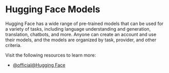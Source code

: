 # Hugging Face Models

Hugging Face has a wide range of pre-trained models that can be used for a variety of tasks, including language understanding and generation, translation, chatbots, and more. Anyone can create an account and use their models, and the models are organized by task, provider, and other criteria.

Visit the following resources to learn more:

- [@official@Hugging Face](https://huggingface.co/models)
